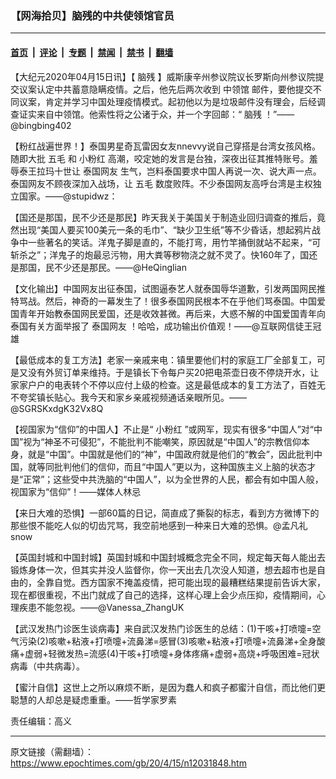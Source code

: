 ### 【网海拾贝】脑残的中共使领馆官员

---

#### [首页](../../../..?n12031848) &nbsp;|&nbsp; [评论](../../../../../epoch-comment?n12031848) &nbsp;|&nbsp; [专题](../../../../../epoch-special?n12031848) &nbsp;|&nbsp; [禁闻](../../../../../epoch-news?n12031848) &nbsp;|&nbsp; [禁书](../../../../../books?n12031848) &nbsp;|&nbsp; [翻墙](https://github.com/gfw-breaker/nogfw/blob/master/README.md?n12031848)


<div class="post_content" id="artbody" itemprop="articleBody">
 <!-- article content begin -->
 <p>
  【大纪元2020年04月15日讯】【
  <ok href="https://www.epochtimes.com/gb/tag/%E8%84%91%E6%AE%8B.html">
   脑残
  </ok>
  】威斯康辛州参议院议长罗斯向州参议院提交议案认定中共蓄意隐瞒疫情。之后，他先后两次收到
  <ok href="https://www.epochtimes.com/gb/tag/%E4%B8%AD%E9%A2%86%E9%A6%86.html">
   中领馆
  </ok>
  邮件，要他提交不同议案，肯定并学习中国处理疫情模式。起初他以为是垃圾邮件没有理会，后经调查证实来自中领馆。他索性将之公诸于众，并一个字回邮：“
  <ok href="https://www.epochtimes.com/gb/tag/%E8%84%91%E6%AE%8B.html">
   脑残
  </ok>
  ！”——@bingbing402
 </p>
 <p>
  【粉红战遍世界！】泰国男星奇瓦雷因女友nnevvy说自己穿搭是台湾女孩风格。随即大批
  <ok href="https://www.epochtimes.com/gb/tag/%E4%BA%94%E6%AF%9B.html">
   五毛
  </ok>
  和
  <ok href="https://www.epochtimes.com/gb/tag/%E5%B0%8F%E7%B2%89%E7%BA%A2.html">
   小粉红
  </ok>
  高潮，咬定她的发言是台独，深夜出征其推特账号。羞辱泰王拉玛十世让
  <ok href="https://www.epochtimes.com/gb/tag/%E6%B3%B0%E5%9B%BD%E7%BD%91%E5%8F%8B.html">
   泰国网友
  </ok>
  生气，岂料泰国要求中国人再说一次、说大声一点。泰国网友不顾夜深加入战场，让
  <ok href="https://www.epochtimes.com/gb/tag/%E4%BA%94%E6%AF%9B.html">
   五毛
  </ok>
  数度败阵。不少泰国网友高呼台湾是主权独立国家。——@stupidwz：
 </p>
 <p>
  【国还是那国，民不少还是那民】昨天我关于美国关于制造业回归调查的推后，竟然出现“美国人要买100美元一条的毛巾”、“缺少卫生纸”等不少昏话，想起鸦片战争中一些著名的笑话。洋鬼子脚是直的，不能打弯，用竹竿捅倒就站不起来，“可斩杀之”；洋鬼子的炮最忌污物，用大粪等秽物浇之就不灵了。快160年了，国还是那国，民不少还是那民。——@HeQinglian
 </p>
 <p>
  【文化输出】中国网友出征泰国，试图逼泰艺人就泰国辱华道歉，引发两国网民推特骂战。然后，神奇的一幕发生了！很多泰国网民根本不在乎他们骂泰国。中国爱国青年开始教泰国网民爱国，还是收效甚微。再后来，大惑不解的中国爱国青年向泰国有关方面举报了
  <ok href="https://www.epochtimes.com/gb/tag/%E6%B3%B0%E5%9B%BD%E7%BD%91%E5%8F%8B.html">
   泰国网友
  </ok>
  ！哈哈，成功输出价值观！——@互联网信徒王冠雄
 </p>
 <p>
  【最低成本的复工方法】老家一亲戚来电：镇里要他们村的家庭工厂全部复工，可是又没有外贸订单来维持。于是镇长下令每户买20把电茶壶日夜不停烧开水，让家家户户的电表转个不停以应付上级的检查。这是最低成本的复工方法了，百姓无不夸奖镇长贴心。我今天和家乡亲戚视频通话亲眼所见。——@SGRSKxdgK32Vx8Q
 </p>
 <p>
  【视国家为“信仰”的中国人】不止是“
  <ok href="https://www.epochtimes.com/gb/tag/%E5%B0%8F%E7%B2%89%E7%BA%A2.html">
   小粉红
  </ok>
  ”或网军，现实有很多“中国人”对“中国”视为“神圣不可侵犯”，不能批判不能嘲笑，原因就是“中国人”的宗教信仰本身，就是“中国”。中国就是他们的“神”，中国政府就是他们的“教会”，因此批判中国，就等同批判他们的信仰，而且“中国人”更以为，这种国族主义上脑的状态才是“正常”；这些受中共洗脑的“中国人”，以为全世界的人民，都会有如中国人般，视国家为“信仰”！——媒体人林忌
 </p>
 <p>
  【来日大难的恐惧】一部60篇的日记，简直成了撕裂的标志，看到方方微博下的那些恨不能吃人似的切齿咒骂，我空前地感到一种来日大难的恐惧。@孟凡礼snow
 </p>
 <p>
  【英国封城和中国封城】英国封城和中国封城概念完全不同，规定每天每人能出去锻炼身体一次，但其实并没人监督你，你一天出去几次没人知道，想去超市也是自由的，全靠自觉。西方国家不掩盖疫情，把可能出现的最糟糕结果提前告诉大家，现在都很重视，不出门就成了自己的选择，这样心理上会少点压抑，疫情期间，心理疾患不能忽视。——@Vanessa_ZhangUK
 </p>
 <p>
  【武汉发热门诊医生谈病毒】来自武汉发热门诊医生的总结：(1)干咳+打喷嚏=空气污染(2)咳嗽+粘液+打喷嚏+流鼻涕=感冒(3)咳嗽+粘液+打喷嚏+流鼻涕+全身酸痛+虚弱+轻微发热=流感(4)干咳+打喷嚏+身体疼痛+虚弱+高烧+呼吸困难=冠状病毒（中共病毒）。
 </p>
 <p>
  【蜜汁自信】这世上之所以麻烦不断，是因为蠢人和疯子都蜜汁自信，而比他们更聪慧的人却总是疑虑重重。——哲学家罗素
 </p>
 <p>
  责任编辑：高义
 </p>
 <!-- article content end -->
 <div id="below_article_ad">
 </div>
</div>


---

原文链接（需翻墙）：https://www.epochtimes.com/gb/20/4/15/n12031848.htm